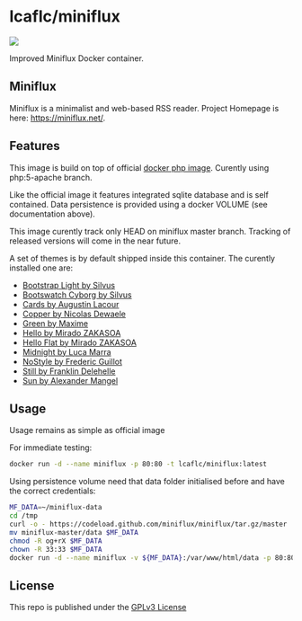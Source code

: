 lcaflc/miniflux
===============

[![](https://badge.imagelayers.io/lcaflc/miniflux:latest.svg)](https://imagelayers.io/?images=lcaflc/miniflux:latest 'Get your own badge on imagelayers.io')

Improved Miniflux Docker container.

Miniflux
--------

Miniflux is a minimalist and web-based RSS reader.
Project Homepage is here: <https://miniflux.net/>.

Features
--------

This image is build on top of official [docker php image](https://hub.docker.com/_/php/). Curently using php:5-apache branch.

Like the official image it features integrated sqlite database and is self contained. Data persistence is provided using a docker VOLUME (see documentation above).

This image curently track only HEAD on miniflux master branch. Tracking of released versions will come in the near future.

A set of themes is by default shipped inside this container. The curently installed one are:
- [Bootstrap Light by Silvus](https://github.com/miniflux/theme-bootstrap-light)
- [Bootswatch Cyborg by Silvus](https://github.com/miniflux/theme-bootswatch-cyborg)
- [Cards by Augustin Lacour](https://github.com/miniflux/theme-cards)
- [Copper by Nicolas Dewaele](https://github.com/miniflux/theme-copper)
- [Green by Maxime](https://github.com/miniflux/theme-green)
- [Hello by Mirado ZAKASOA](https://github.com/meradoou/hello)
- [Hello Flat by Mirado ZAKASOA](https://github.com/meradoou/hello/tree/flat)
- [Midnight by Luca Marra](https://github.com/miniflux/theme-midnight)
- [NoStyle by Frederic Guillot](https://github.com/miniflux/theme-nostyle)
- [Still by Franklin Delehelle](https://github.com/miniflux/theme-still)
- [Sun by Alexander Mangel](https://github.com/cygnusfear/miniflux-theme-sun)

Usage
-----

Usage remains as simple as official image

For immediate testing:
```bash
docker run -d --name miniflux -p 80:80 -t lcaflc/miniflux:latest
```

Using persistence volume need that data folder initialised before and have the correct credentials:
```bash
MF_DATA=~/miniflux-data
cd /tmp
curl -o - https://codeload.github.com/miniflux/miniflux/tar.gz/master | tar zxvf - miniflux-master/data
mv miniflux-master/data $MF_DATA
chmod -R og+rX $MF_DATA
chown -R 33:33 $MF_DATA
docker run -d --name miniflux -v ${MF_DATA}:/var/www/html/data -p 80:80 -t lcaflc/miniflux:latest
```



License
-------

This repo is published under the [GPLv3 License](http://opensource.org/licenses/GPL-3.0)
